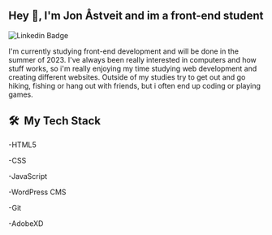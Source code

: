 ## Hey 👋, I'm Jon Åstveit and im a front-end student

![Linkedin Badge](https://img.shields.io/badge/LinkedIn-blue?style=flat&logo=linkedin&labelColor=blue&link=https://www.linkedin.com/in/Jon-Aastveit/)

I'm currently studying front-end development and will be done in the summer of 2023. I've always been really interested in computers and how stuff works, so i'm really enjoying my time studying web development and creating different websites. Outside of my studies try to get out and go hiking, fishing or hang out with friends, but i often end up coding or playing games. 

<h2> 🛠 &nbsp;My Tech Stack</h2>

-HTML5

-CSS

-JavaScript

-WordPress CMS

-Git

-AdobeXD

